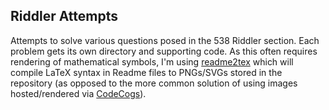 ## Riddler Attempts

Attempts to solve various questions posed in the 538 Riddler section. Each problem gets its own directory and supporting code. As this often requires rendering of mathematical symbols, I'm using [readme2tex](https://github.com/leegao/readme2tex) which will compile LaTeX syntax in Readme files to PNGs/SVGs stored in the repository (as opposed to the more common solution of using images hosted/rendered via [CodeCogs](https://www.codecogs.com/latex/eqneditor.php)).
